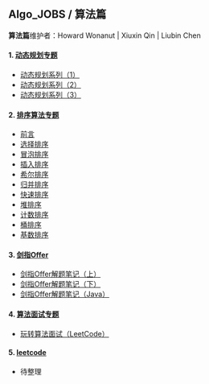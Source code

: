 ## Algo_JOBS / 算法篇

**算法篇**维护者：Howard Wonanut | Xiuxin Qin | Liubin Chen



#### 1. [动态规划专题](./动态规划专题/README.md)

- [动态规划系列（1）](./动态规划专题/动态规划系列1.md)
- [动态规划系列（2）](./动态规划专题/动态规划系列2.md)
- [动态规划系列（3）](./动态规划专题/动态规划系列3.md)

#### 2. [排序算法专题](./排序算法专题/README.md)

- [前言](./排序算法专题/十大排序算法.md)
- [选择排序](./排序算法专题/十大排序算法.md)
- [冒泡排序](./排序算法专题/十大排序算法.md)
- [插入排序](./排序算法专题/十大排序算法.md)
- [希尔排序](./排序算法专题/十大排序算法.md)
- [归并排序](./排序算法专题/十大排序算法.md)
- [快速排序](./排序算法专题/十大排序算法.md)
- [堆排序](./排序算法专题/十大排序算法.md)
- [计数排序](./排序算法专题/十大排序算法.md)
- [桶排序](./排序算法专题/十大排序算法.md)
- [基数排序](./排序算法专题/十大排序算法.md)

#### 3. [剑指Offer](./剑指Offer/README.md)

- [剑指Offer解题笔记（上）](./剑指Offer/剑指Offer解题笔记（上）.md)
- [剑指Offer解题笔记（下）](./剑指Offer/剑指Offer解题笔记（下）.md)
- [剑指Offer解题笔记（Java）](./剑指Offer/剑指Offer解题笔记（Java）.md)

#### 4. [算法面试专题](./算法面试专题/README.md)

- [玩转算法面试（LeetCode）](./算法面试专题/玩转算法面试（LeetCode）.md)

#### 5. [leetcode]()

- 待整理



